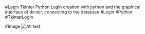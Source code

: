 #Login Tkinter Python 
 Login creation with python and the graphical interface of tkinter, connecting to the database #Login #Python #TkinterLogin 

#Image
![Alt text](http://full/path/to/img.jpg "Optional title")
